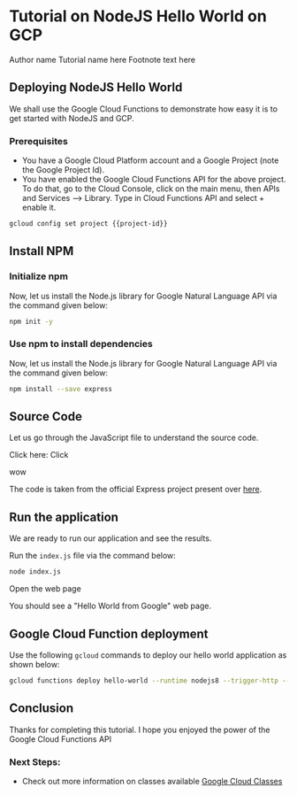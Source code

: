 # Tutorial on NodeJS Hello World on GCP
<walkthrough-author name="Daniel King">Author name</walkthrough-author>
<walkthrough-author tutorialName="NodeJS Hello World">Tutorial name here</walkthrough-author>
<walkthrough-tutorial-duration duration=10></walkthrough-tutorial-duration>
<walkthrough-footnote>Footnote text here</walkthrough-footnote>

                                                     
## Deploying NodeJS Hello World
We shall use the Google Cloud Functions to demonstrate how easy it is to get started with NodeJS and GCP.
<walkthrough-project-setup></walkthrough-project-setup>

### Prerequisites

 -  You have a Google Cloud Platform account and a Google Project (note the Google Project Id).
 -  You have enabled the Google Cloud Functions API for the above project. To do that, go to the Cloud Console, click on the main menu, then APIs and Services --> Library. Type in Cloud Functions API and select + enable it.

```bash
gcloud config set project {{project-id}}
```
## Install NPM

### Initialize npm

Now, let us install the Node.js library for Google Natural Language API via the command given below:

```bash
npm init -y
```

### Use npm to install dependencies

Now, let us install the Node.js library for Google Natural Language API via the command given below:

```bash
npm install --save express
```

## Source Code

Let us go through the JavaScript file to understand the source code. 

Click here: <walkthrough-editor-open-file filePath="Google-Cloud-Shell-Walkthrough/index.js">Click</walkthrough-editor-open-file>

<walkthrough-editor-select-line filePath="Google-Cloud-Shell-Walkthrough/index.js" startLine=4 endline=7>wow</walkthrough-editor-select-line>


The code is taken from the official Express project present over [here](https://expressjs.com/en/starter/hello-world.html).

## Run the application

We are ready to run our application and see the results. 

Run the `index.js` file via the command below:

```bash
node index.js
```

<walkthrough-spotlight-pointer spotlightId=devshell-web-preview-button>Open the web page</walkthrough-spotlight-pointer>

You should see a "Hello World from Google" web page.

## Google Cloud Function deployment

Use the following `gcloud` commands to deploy our hello world application as shown below:

```bash
gcloud functions deploy hello-world --runtime nodejs8 --trigger-http --entry-point app
```

## Conclusion

<walkthrough-conclusion-trophy></walkthrough-conclusion-trophy>

Thanks for completing this tutorial. I hope you enjoyed the power of the Google Cloud Functions API

### Next Steps:

 - Check out more information on classes available [Google Cloud Classes](https://axalon.io/classes/) 



